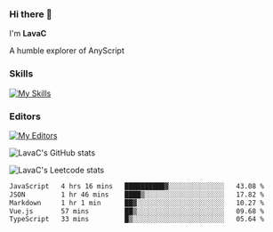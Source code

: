 ### Hi there 👋
I'm **LavaC**

A humble explorer of AnyScript

### Skills
[![My Skills](https://skillicons.dev/icons?i=js,ts,vue,nodejs,nuxtjs,astro,solidjs,tailwind)](https://skillicons.dev)

### Editors
[![My Editors](https://skillicons.dev/icons?i=neovim,vscode)](https://skillicons.dev)

![LavaC's GitHub stats](https://github-readme-stats.vercel.app/api?username=LavaCxx&show_icons=true&theme=synthwave)

![LavaC's Leetcode stats](https://leetcard.jacoblin.cool/LavaC?theme=nord&font=Amiko&ext=activity&site=cn)

<!--START_SECTION:waka-->

```txt
JavaScript   4 hrs 16 mins   ██████████▓░░░░░░░░░░░░░░   43.08 %
JSON         1 hr 46 mins    ████▒░░░░░░░░░░░░░░░░░░░░   17.82 %
Markdown     1 hr 1 min      ██▓░░░░░░░░░░░░░░░░░░░░░░   10.27 %
Vue.js       57 mins         ██▒░░░░░░░░░░░░░░░░░░░░░░   09.68 %
TypeScript   33 mins         █▒░░░░░░░░░░░░░░░░░░░░░░░   05.64 %
```

<!--END_SECTION:waka-->
